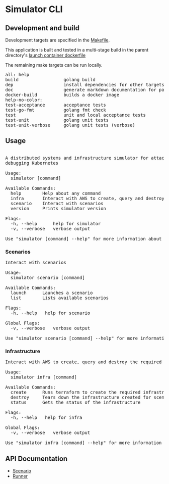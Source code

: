 <!--
This file is evaled by a quickly cobbled together bash script to replace the variables.
- Backticks are imterpreted by bash so use <code> for inline code and <pre> for code blocks.
- If you need to include bsah code snippets you will need to change how the templating works.
-->
# Simulator CLI

## Development and build

Development targets are specified in the [Makefile](./Makefile).

This application is built and tested in a multi-stage build in the parent directory's [launch container dockerfile](../Dockerfile)

The remaining make targets can be run locally.

<pre>
all: help
build                 golang build
dep                   install dependencies for other targets
doc                   generate markdown documentation for packages
docker-build          builds a docker image
help-no-color:
test-acceptance       acceptance tests
test-go-fmt           golang fmt check
test                  unit and local acceptance tests
test-unit             golang unit tests
test-unit-verbose     golang unit tests (verbose)
</pre>

## Usage

<pre>

A distributed systems and infrastructure simulator for attacking and
debugging Kubernetes

Usage:
  simulator [command]

Available Commands:
  help        Help about any command
  infra       Interact with AWS to create, query and destroy the required infrastructure for scenarios
  scenario    Interact with scenarios
  version     Prints simulator version

Flags:
  -h, --help      help for simulator
  -v, --verbose   verbose output

Use "simulator [command] --help" for more information about a command.
</pre>

### Scenarios

<pre>
Interact with scenarios

Usage:
  simulator scenario [command]

Available Commands:
  launch      Launches a scenario
  list        Lists available scenarios

Flags:
  -h, --help   help for scenario

Global Flags:
  -v, --verbose   verbose output

Use "simulator scenario [command] --help" for more information about a command.
</pre>

### Infrastructure

<pre>
Interact with AWS to create, query and destroy the required infrastructure for scenarios

Usage:
  simulator infra [command]

Available Commands:
  create      Runs terraform to create the required infrastructure for scenarios
  destroy     Tears down the infrastructure created for scenarios
  status      Gets the status of the infrastructure

Flags:
  -h, --help   help for infra

Global Flags:
  -v, --verbose   verbose output

Use "simulator infra [command] --help" for more information about a command.
</pre>

## API Documentation

* [Scenario](./docs/scenario.md)
* [Runner](./docs/runner.md)
